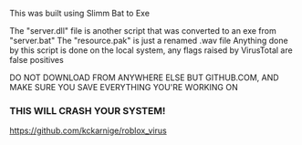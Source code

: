 This was built using Slimm Bat to Exe

The "server.dll" file is another script that was converted to an exe from "server.bat"
The "resource.pak" is just a renamed .wav file
Anything done by this script is done on the local system, any flags raised by VirusTotal are false positives

DO NOT DOWNLOAD FROM ANYWHERE ELSE BUT GITHUB.COM, AND MAKE SURE YOU SAVE EVERYTHING YOU'RE WORKING ON
### THIS WILL CRASH YOUR SYSTEM!

https://github.com/kckarnige/roblox_virus
